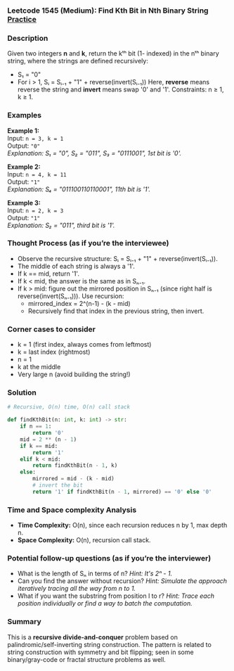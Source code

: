 ### Leetcode 1545 (Medium): Find Kth Bit in Nth Binary String [Practice](https://leetcode.com/problems/find-kth-bit-in-nth-binary-string)

### Description  
Given two integers **n** and **k**, return the kᵗʰ bit (1- indexed) in the nᵗʰ binary string, where the strings are defined recursively:
- S₁ = "0"
- For i > 1, Sᵢ = Sᵢ₋₁ + "1" + reverse(invert(Sᵢ₋₁))
Here, **reverse** means reverse the string and **invert** means swap '0' and '1'.
Constraints: n ≥ 1, k ≥ 1.

### Examples  

**Example 1:**  
Input: `n = 3, k = 1`  
Output: `"0"`  
*Explanation: S₁ = "0", S₂ = "011", S₃ = "0111001", 1st bit is '0'.*

**Example 2:**  
Input: `n = 4, k = 11`  
Output: `"1"`  
*Explanation: S₄ = "011100110110001", 11th bit is '1'.*

**Example 3:**  
Input: `n = 2, k = 3`  
Output: `"1"`  
*Explanation: S₂ = "011", third bit is '1'.*

### Thought Process (as if you’re the interviewee)  
- Observe the recursive structure: Sᵢ = Sᵢ₋₁ + "1" + reverse(invert(Sᵢ₋₁)).
- The middle of each string is always a '1'.
- If k == mid, return '1'.
- If k < mid, the answer is the same as in Sₙ₋₁.
- If k > mid: figure out the mirrored position in Sₙ₋₁ (since right half is reverse(invert(Sₙ₋₁))). Use recursion:
    - mirrored_index = 2^(n-1) - (k - mid)
    - Recursively find that index in the previous string, then invert.

### Corner cases to consider  
- k = 1 (first index, always comes from leftmost)
- k = last index (rightmost)
- n = 1
- k at the middle
- Very large n (avoid building the string!)

### Solution

```python
# Recursive, O(n) time, O(n) call stack

def findKthBit(n: int, k: int) -> str:
    if n == 1:
        return '0'
    mid = 2 ** (n - 1)
    if k == mid:
        return '1'
    elif k < mid:
        return findKthBit(n - 1, k)
    else:
        mirrored = mid - (k - mid)
        # invert the bit
        return '1' if findKthBit(n - 1, mirrored) == '0' else '0'
```

### Time and Space complexity Analysis  
- **Time Complexity:** O(n), since each recursion reduces n by 1, max depth n.
- **Space Complexity:** O(n), recursion call stack.

### Potential follow-up questions (as if you’re the interviewer)  
- What is the length of Sₙ in terms of n?
  *Hint: It's 2ⁿ - 1.*
- Can you find the answer without recursion?
  *Hint: Simulate the approach iteratively tracing all the way from n to 1.*
- What if you want the substring from position l to r?
  *Hint: Trace each position individually or find a way to batch the computation.*

### Summary
This is a **recursive divide-and-conquer** problem based on palindromic/self-inverting string construction. The pattern is related to string construction with symmetry and bit flipping; seen in some binary/gray-code or fractal structure problems as well.
